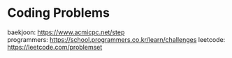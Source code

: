 # Coding Problems

baekjoon: https://www.acmicpc.net/step  
programmers: https://school.programmers.co.kr/learn/challenges
leetcode: https://leetcode.com/problemset
